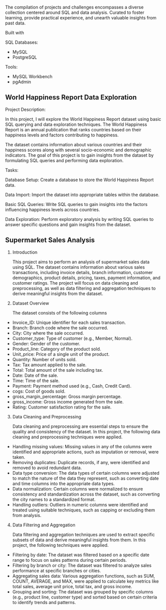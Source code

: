 The compilation of projects and challenges encompasses a diverse collection centered around SQL and data analysis. Curated to foster learning, provide practical experience, and unearth valuable insights from past data.

Built with

SQL Databases: 
- MySQL
- PostgreSQL

Tools:
- MySQL Workbench
- pgAdmin

## World Happiness Report Data Exploration
Project Description:

In this project, I will explore the World Happiness Report dataset using basic SQL querying and data exploration techniques. The World Happiness Report is an annual publication that ranks countries based on their happiness levels and factors contributing to happiness.

The dataset contains information about various countries and their happiness scores along with several socio-economic and demographic indicators. The goal of this project is to gain insights from the dataset by formulating SQL queries and performing data exploration.

Tasks:

Database Setup: Create a database to store the World Happiness Report data.

Data Import: Import the dataset into appropriate tables within the database.

Basic SQL Queries: Write SQL queries to gain insights into the factors influencing happiness levels across countries.

Data Exploration: Perform exploratory analysis by writing SQL queries to answer specific questions and gain insights from the dataset.


## Supermarket Sales Analysis

1. Introduction

   This project aims to perform an analysis of supermarket sales data using SQL. The dataset contains information about various sales transactions, including invoice details, branch information, customer demographics, product details, pricing, taxes, payment information, and customer ratings. The project will focus on data cleaning and preprocessing, as well as data filtering and aggregation techniques to derive meaningful insights from the dataset.


2. Dataset Overview
  
   The dataset consists of the following columns
- Invoice_ID: Unique identifier for each sales transaction.
- Branch: Branch code where the sale occurred.
- City: City where the sale occurred.
- Customer_type: Type of customer (e.g., Member, Normal).
- Gender: Gender of the customer.
- Product_line: Category of the product sold.
- Unit_price: Price of a single unit of the product.
- Quantity: Number of units sold.
- Tax: Tax amount applied to the sale.
- Total: Total amount of the sale including tax.
- Date: Date of the sale.
- Time: Time of the sale.
- Payment: Payment method used (e.g., Cash, Credit Card).
- cogs: Cost of goods sold.
- gross_margin_percentage: Gross margin percentage.
- gross_income: Gross income generated from the sale.
- Rating: Customer satisfaction rating for the sale.




  
3. Data Cleaning and Preprocessing

 
   Data cleaning and preprocessing are essential steps to ensure the quality and consistency of the dataset. In this project, the following data 
   cleaning and preprocessing techniques were applied.
- Handling missing values: Missing values in any of the columns were identified and appropriate actions, such as imputation or removal, were taken.
- Removing duplicates: Duplicate records, if any, were identified and removed to avoid redundant data.
- Data type conversion: The data types of certain columns were adjusted to match the nature of the data they represent, such as converting date and time columns into the appropriate data types.
- Data normalization: Certain columns were normalized to ensure consistency and standardization across the dataset, such as converting the city names to a standardized format.
- Handling outliers: Outliers in numeric columns were identified and treated using suitable techniques, such as capping or excluding them from analysis.
  




4. Data Filtering and Aggregation

   
   Data filtering and aggregation techniques are used to extract specific subsets of data and derive meaningful insights from them. In this project, the 
   following techniques were applied.
- Filtering by date: The dataset was filtered based on a specific date range to focus on sales patterns during certain periods.
- Filtering by branch or city: The dataset was filtered to analyze sales performance at specific branches or cities.
-	Aggregating sales data: Various aggregation functions, such as SUM, COUNT, AVERAGE, and MAX, were applied to calculate key metrics like total sales, average unit price, total tax, and gross income.
-	Grouping and sorting: The dataset was grouped by specific columns (e.g., product line, customer type) and sorted based on certain criteria to identify trends and patterns.

